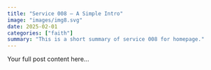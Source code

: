 ```yaml
---
title: "Service 008 — A Simple Intro"
image: "images/img8.svg"
date: 2025-02-01
categories: ["faith"]
summary: "This is a short summary of service 008 for homepage."
---
```


Your full post content here...
